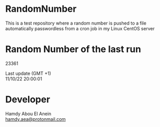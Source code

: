 # RandomNumber    
This is a test repository where a random number is pushed to a file automatically passwordless from a cron job in my Linux CentOS server    
# Random Number of the last run   
23361
      
Last update (GMT +1)    
11/10/22 20:00:01
# Developer    
Hamdy Abou El Anein   
hamdy.aea@protonmail.com
